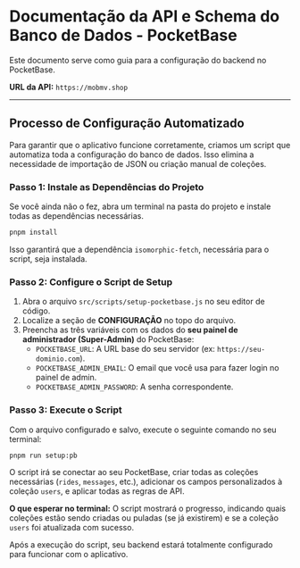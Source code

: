 # Documentação da API e Schema do Banco de Dados - PocketBase

Este documento serve como guia para a configuração do backend no PocketBase.

**URL da API:** `https://mobmv.shop`

---

## Processo de Configuração Automatizado

Para garantir que o aplicativo funcione corretamente, criamos um script que automatiza toda a configuração do banco de dados. Isso elimina a necessidade de importação de JSON ou criação manual de coleções.

### Passo 1: Instale as Dependências do Projeto

Se você ainda não o fez, abra um terminal na pasta do projeto e instale todas as dependências necessárias.
```bash
pnpm install
```
Isso garantirá que a dependência `isomorphic-fetch`, necessária para o script, seja instalada.

### Passo 2: Configure o Script de Setup

1.  Abra o arquivo `src/scripts/setup-pocketbase.js` no seu editor de código.
2.  Localize a seção de **CONFIGURAÇÃO** no topo do arquivo.
3.  Preencha as três variáveis com os dados do **seu painel de administrador (Super-Admin)** do PocketBase:
    *   `POCKETBASE_URL`: A URL base do seu servidor (ex: `https://seu-dominio.com`).
    *   `POCKETBASE_ADMIN_EMAIL`: O email que você usa para fazer login no painel de admin.
    *   `POCKETBASE_ADMIN_PASSWORD`: A senha correspondente.

### Passo 3: Execute o Script

Com o arquivo configurado e salvo, execute o seguinte comando no seu terminal:

```bash
pnpm run setup:pb
```

O script irá se conectar ao seu PocketBase, criar todas as coleções necessárias (`rides`, `messages`, etc.), adicionar os campos personalizados à coleção `users`, e aplicar todas as regras de API.

**O que esperar no terminal:**
O script mostrará o progresso, indicando quais coleções estão sendo criadas ou puladas (se já existirem) e se a coleção `users` foi atualizada com sucesso.

Após a execução do script, seu backend estará totalmente configurado para funcionar com o aplicativo.
